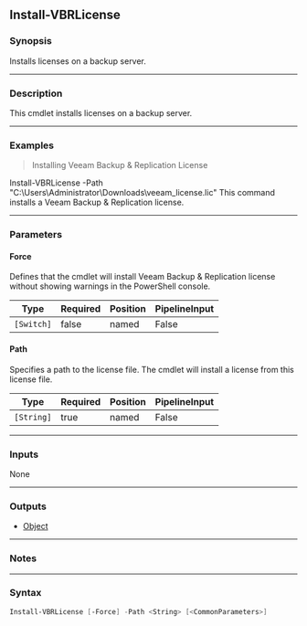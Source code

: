 Install-VBRLicense
------------------

### Synopsis
Installs licenses on a backup server.

---

### Description

This cmdlet installs licenses on a backup server.

---

### Examples
> Installing Veeam Backup & Replication License

Install-VBRLicense -Path "C:\Users\Administrator\Downloads\veeam_license.lic"
This command installs a Veeam Backup & Replication license.

---

### Parameters
#### **Force**
Defines that the cmdlet will install Veeam Backup & Replication license without showing warnings in the PowerShell console.

|Type      |Required|Position|PipelineInput|
|----------|--------|--------|-------------|
|`[Switch]`|false   |named   |False        |

#### **Path**
Specifies a path to the license file. The cmdlet will install a license from this license file.

|Type      |Required|Position|PipelineInput|
|----------|--------|--------|-------------|
|`[String]`|true    |named   |False        |

---

### Inputs
None

---

### Outputs
* [Object](https://learn.microsoft.com/en-us/dotnet/api/System.Object)

---

### Notes

---

### Syntax
```PowerShell
Install-VBRLicense [-Force] -Path <String> [<CommonParameters>]
```
